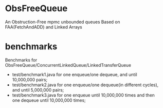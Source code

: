 # ObsFreeQueue
An Obstruction-Free mpmc unbounded queues Based on FAA(FetchAndADD) and Linked Arrays
# benchmarks
Benchmarks for ObsFreeQueue/ConcurrentLinkedQueue/LinkedTransferQueue
- test/benchmark1.java for one enqueue/one dequeue, and until 10,000,000 pairs;
- test/benchmark2.java for one enqueue/one dequeue(in different cycles), and until 5,000,000 pairs;
- test/benchmark3.java for one enqueue until 10,000,000 times and then one dequeue until 10,000,000 times;
